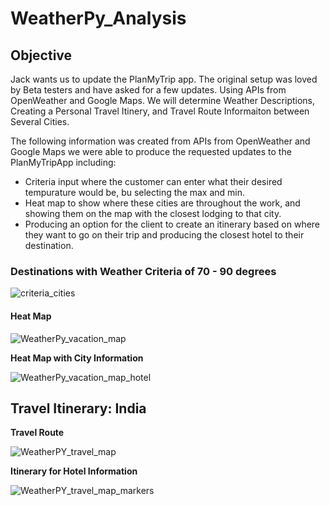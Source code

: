 # WeatherPy_Analysis

## Objective

Jack wants us to update the PlanMyTrip app. The original setup was loved by Beta testers and have asked for a few updates. Using APIs from OpenWeather and Google Maps. We will determine Weather Descriptions, Creating a Personal Travel Itinery, and Travel Route Informaiton between Several Cities.

 The following information was created from APIs from OpenWeather and Google Maps we were able to produce the requested updates to the PlanMyTripApp including:
- Criteria input where the customer can enter what their desired tempurature would be, bu selecting the max and min.
- Heat map to show where these cities are throughout the work, and showing them on the map with the closest lodging to that city.
- Producing an option for the client to create an itinerary based on where they want to go on their trip and producing the closest hotel to their destination.

### Destinations with Weather Criteria of 70 - 90 degrees

![criteria_cities](https://user-images.githubusercontent.com/100856534/165193569-749983ce-67eb-43b9-9b51-c8160a81beec.png)

#### Heat Map

![WeatherPy_vacation_map](https://user-images.githubusercontent.com/100856534/165193226-4c133ec4-09a4-46bb-930e-5d777e23ca8f.png)

**Heat Map with City Information**

![WeatherPy_vacation_map_hotel](https://user-images.githubusercontent.com/100856534/165193235-2b477da6-da2c-4060-ac66-07497b351490.png)

## Travel Itinerary: India

**Travel Route**

![WeatherPY_travel_map](https://user-images.githubusercontent.com/100856534/165193281-deaef878-b88b-47d2-892d-f9d3f1113164.png)

**Itinerary for Hotel Information**

![WeatherPY_travel_map_markers](https://user-images.githubusercontent.com/100856534/165193292-54bd171e-a0b6-4f6e-9db9-6dfc2af7971f.png)
